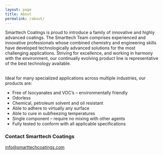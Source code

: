 ```yaml
---
layout: page
title: About
permalink: /about/
---
```




<div class="dynamic-text-content ng-isolate-scope" prismic-html="" fragment="siteContent.aboutText"><p>Smarttech Coatings is proud to introduce a family of innovative and highly advanced coatings. The Smarttech Team comprises experienced and innovative professionals whose combined chemistry and engineering skills have developed technologically advanced solutions for the most challenging applications.  Striving for excellence, and working in harmony with the environment, our continually evolving product line is representative of the best technology available. </p><p> <br>Ideal for many specialized applications across multiple industries, our products are:</p><ul><li>Free of Isocyanates and VOC’s – environmentally friendly</li><li>Odorless</li><li>Chemical, petroleum solvent and oil resistant</li><li>Able to adhere to virtually any surface</li><li>Able to cure in subfreezing temperatures</li><li>Single component – require no mixing with other agents</li><li>Fully tested to conform with all applicable specifications<br></li></ul></div>



<!--### More Information-->

<!--A place to include any other types of information that you'd like to include about yourself.-->

### Contact Smarttech Coatings

[info@smarttechcoatings.com](mailto:info@smarttechcoatings.com)
